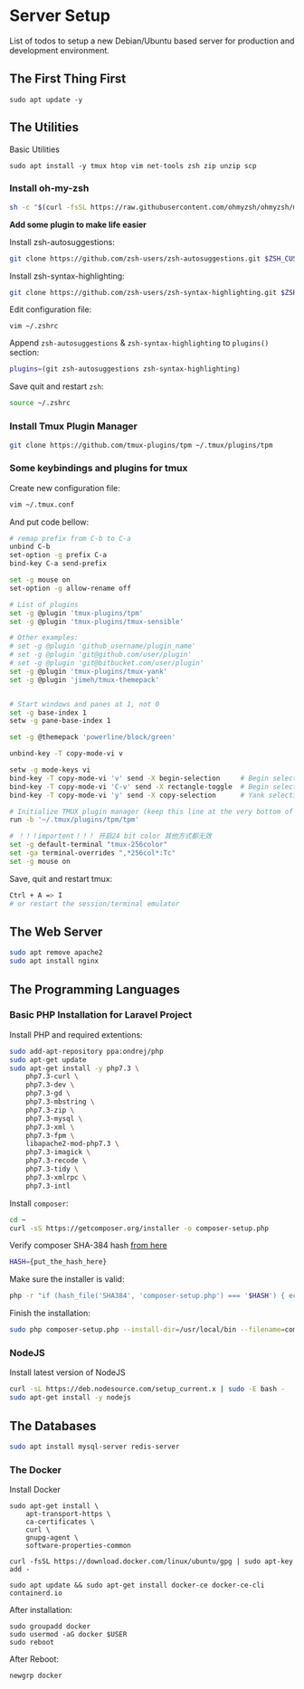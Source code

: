 # Server Setup

List of todos to setup a new Debian/Ubuntu based server for production and 
development environment.

## The First Thing First

```
sudo apt update -y
```

## The Utilities

Basic Utilities

```
sudo apt install -y tmux htop vim net-tools zsh zip unzip scp
```


### Install oh-my-zsh

```bash
sh -c "$(curl -fsSL https://raw.githubusercontent.com/ohmyzsh/ohmyzsh/master/tools/install.sh)"
```

**Add some plugin to make life easier**

Install zsh-autosuggestions:
```bash
git clone https://github.com/zsh-users/zsh-autosuggestions.git $ZSH_CUSTOM/plugins/zsh-autosuggestions
```

Install zsh-syntax-highlighting:

```bash
git clone https://github.com/zsh-users/zsh-syntax-highlighting.git $ZSH_CUSTOM/plugins/zsh-syntax-highlighting
```

Edit configuration file:
```
vim ~/.zshrc
```

Append `zsh-autosuggestions` & `zsh-syntax-highlighting` to `plugins()` section:

```bash
plugins=(git zsh-autosuggestions zsh-syntax-highlighting)
```

Save quit and restart `zsh`:

```bash
source ~/.zshrc
```

### Install Tmux Plugin Manager

```bash
git clone https://github.com/tmux-plugins/tpm ~/.tmux/plugins/tpm
```


### Some keybindings and plugins for tmux

Create new configuration file:

```bash
vim ~/.tmux.conf
```

And put code bellow:

```bash
# remap prefix from C-b to C-a
unbind C-b
set-option -g prefix C-a
bind-key C-a send-prefix

set -g mouse on
set-option -g allow-rename off

# List of plugins
set -g @plugin 'tmux-plugins/tpm'
set -g @plugin 'tmux-plugins/tmux-sensible'

# Other examples:
# set -g @plugin 'github_username/plugin_name'
# set -g @plugin 'git@github.com/user/plugin'
# set -g @plugin 'git@bitbucket.com/user/plugin'
set -g @plugin 'tmux-plugins/tmux-yank'
set -g @plugin 'jimeh/tmux-themepack'


# Start windows and panes at 1, not 0
set -g base-index 1
setw -g pane-base-index 1

set -g @themepack 'powerline/block/green'

unbind-key -T copy-mode-vi v

setw -g mode-keys vi
bind-key -T copy-mode-vi 'v' send -X begin-selection     # Begin selection in copy mode.
bind-key -T copy-mode-vi 'C-v' send -X rectangle-toggle  # Begin selection in copy mode.
bind-key -T copy-mode-vi 'y' send -X copy-selection      # Yank selection in copy mode.

# Initialize TMUX plugin manager (keep this line at the very bottom of tmux.conf)
run -b '~/.tmux/plugins/tpm/tpm'

# ！！！importent！！！ 开启24 bit color 其他方式都无效
set -g default-terminal "tmux-256color"
set -ga terminal-overrides ",*256col*:Tc"
set -g mouse on

```

Save, quit and restart tmux:
```bash
Ctrl + A => I
# or restart the session/terminal emulator
```




## The Web Server

```bash
sudo apt remove apache2
sudo apt install nginx
```


## The Programming Languages

### Basic PHP Installation for Laravel Project

Install PHP and required extentions:
```bash
sudo add-apt-repository ppa:ondrej/php
sudo apt-get update
sudo apt-get install -y php7.3 \ 
	php7.3-curl \
	php7.3-dev \
	php7.3-gd \
	php7.3-mbstring \
	php7.3-zip \
	php7.3-mysql \
	php7.3-xml \
	php7.3-fpm \
	libapache2-mod-php7.3 \
	php7.3-imagick \
	php7.3-recode \
	php7.3-tidy \
	php7.3-xmlrpc \
	php7.3-intl 
```

Install `composer`:

```bash
cd ~
curl -sS https://getcomposer.org/installer -o composer-setup.php
```

Verify composer  SHA-384 hash [from here](https://composer.github.io/pubkeys.html)

```bash
HASH={put_the_hash_here}
```

Make sure the installer is valid:
```bash
php -r "if (hash_file('SHA384', 'composer-setup.php') === '$HASH') { echo 'Installer verified';  } else { echo 'Installer corrupt'; unlink('composer-setup.php');  } echo PHP_EOL;"
```

Finish the installation:
```bash
sudo php composer-setup.php --install-dir=/usr/local/bin --filename=composer
```




### NodeJS

Install latest version of NodeJS
```bash
curl -sL https://deb.nodesource.com/setup_current.x | sudo -E bash -
sudo apt-get install -y nodejs

```

## The Databases

```bash
sudo apt install mysql-server redis-server
```

### The Docker

Install Docker
```
sudo apt-get install \
	apt-transport-https \
	ca-certificates \
	curl \
	gnupg-agent \
	software-properties-common

curl -fsSL https://download.docker.com/linux/ubuntu/gpg | sudo apt-key add -

sudo apt update && sudo apt-get install docker-ce docker-ce-cli containerd.io
```

After installation:

```
sudo groupadd docker
sudo usermod -aG docker $USER
sudo reboot
```

After Reboot:
```
newgrp docker 
```


